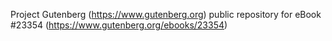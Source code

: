 Project Gutenberg (https://www.gutenberg.org) public repository for eBook #23354 (https://www.gutenberg.org/ebooks/23354)
